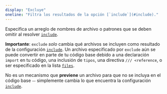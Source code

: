 ```yaml
---
display: "Excluye"
oneline: "Filtra los resultados de la opción [`include`](#include)."
---
```


Especifica un arreglo de nombres de archivo o patrones que se deben omitir al resolver [`include`](#include).

**Importante**: `exclude` *solo* cambia qué archivos se incluyen como resultado de la configuración [`include`](#include).
Un archivo especificado por `exclude` aún se puede convertir en parte de tu código base debido a una declaración `import` en tu código, una inclusión de `tipos`, una directiva `/// <reference`, o ser especificado en la lista [`files`](#files).

No es un mecanismo que **previene** un archivo para que no se incluya en el código base ⏤ simplemente cambia lo que encuentra la configuración [`include`](#include).

